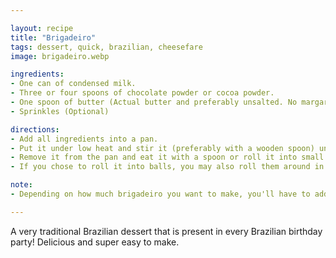 ```yaml
---

layout: recipe
title: "Brigadeiro"
tags: dessert, quick, brazilian, cheesefare
image: brigadeiro.webp

ingredients:
- One can of condensed milk.
- Three or four spoons of chocolate powder or cocoa powder.
- One spoon of butter (Actual butter and preferably unsalted. No margarine!)
- Sprinkles (Optional)

directions:
- Add all ingredients into a pan.
- Put it under low heat and stir it (preferably with a wooden spoon) until it stops sticking to the bottom of the pan.
- Remove it from the pan and eat it with a spoon or roll it into small balls.
- If you chose to roll it into balls, you may also roll them around in sprinkles while still hot.

note:
- Depending on how much brigadeiro you want to make, you'll have to add more or less of each ingredient, so be creative! Be careful with the chocolate powder, you definitely do not want to add too much of it!

---
```


A very traditional Brazilian dessert that is present in every Brazilian birthday party! Delicious and super easy to make.
